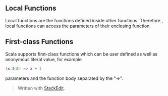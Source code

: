 

## Local Functions
Local functions are the functions defined inside other functions. Therefore , local functions can access the parameters of their enclosing function.
## First-class Functions
Scala supports first-class functions which can be user defined as well as anonymous literal value, for example
```scala
(x:Int) => x + 1
```
parameters and the function body separated by the "=>". 

> Written with [StackEdit](https://stackedit.io/).
<!--stackedit_data:
eyJoaXN0b3J5IjpbOTE4ODgwOTYzXX0=
-->